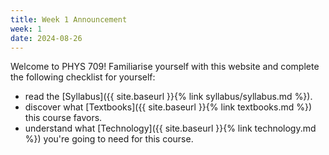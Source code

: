 ```yaml
---
title: Week 1 Announcement
week: 1
date: 2024-08-26
---
```


Welcome to PHYS 709! Familiarise yourself with this website and complete the following checklist for yourself:

- read the [Syllabus]({{ site.baseurl }}{% link syllabus/syllabus.md %}).
- discover what [Textbooks]({{ site.baseurl }}{% link textbooks.md %}) this course favors.
- understand what [Technology]({{ site.baseurl }}{% link technology.md %}) you're going to need for this course.

<!--

1. Create a [new repository based on Just the Class](https://github.com/kevinlin1/just-the-class/generate).
1. Configure a [publishing source for GitHub Pages](https://help.github.com/en/articles/configuring-a-publishing-source-for-github-pages). Your course website is now live!
1. Update `_config.yml` with your course information.
1. Edit and create `.md` [Markdown files](https://guides.github.com/features/mastering-markdown/) to add your content.
-->
